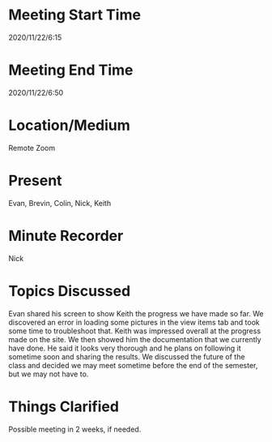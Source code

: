 # Meeting Start Time
2020/11/22/6:15
# Meeting End Time
2020/11/22/6:50
# Location/Medium
Remote Zoom
# Present
Evan, Brevin, Colin, Nick, Keith
# Minute Recorder
Nick
# Topics Discussed
Evan shared his screen to show Keith the progress we have made so far. We discovered an error in loading some pictures in the view items tab and took some time to troubleshoot that. Keith was impressed overall at the progress made on the site. We then showed him the documentation that we currently have done. He said it looks very thorough and he plans on following it sometime soon and sharing the results. We discussed the future of the class and decided we may meet sometime before the end of the semester, but we may not have to. 
# Things Clarified
Possible meeting in 2 weeks, if needed.